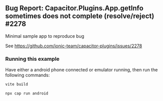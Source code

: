 ## Bug Report: Capacitor.Plugins.App.getInfo sometimes does not complete (resolve/reject) #2278
Minimal sample app to reproduce bug

See https://github.com/ionic-team/capacitor-plugins/issues/2278

### Running this example

Have either a android phone connected or emulator running, then run the following commands:

```bash
vite build

npx cap run android
```